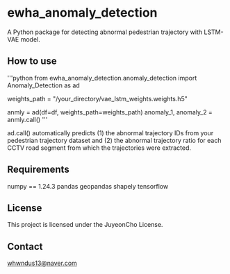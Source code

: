# ewha_anomaly_detection

A Python package for detecting abnormal pedestrian trajectory with LSTM-VAE model.


## How to use

'''python
from ewha_anomaly_detection.anomaly_detection import Anomaly_Detection as ad

weights_path = "/your_directory/vae_lstm_weights.weights.h5"

anmly = ad(df=df, weights_path=weights_path)
anomaly_1, anomaly_2 = anmly.call()
'''

ad.call() automatically predicts (1) the abnormal trajectory IDs from your pedestrian trajectory dataset and (2) the abnormal trajectory ratio for each CCTV road segment from which the trajectories were extracted.

## Requirements

numpy == 1.24.3
pandas
geopandas
shapely
tensorflow

## License
This project is licensed under the JuyeonCho License.

## Contact
whwndus13@naver.com
